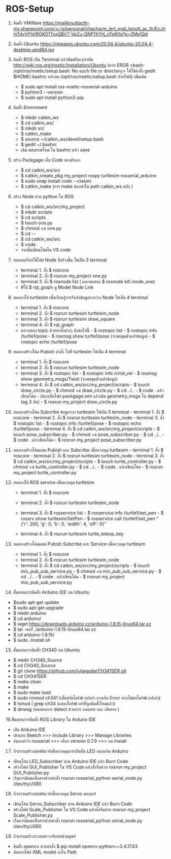 # ROS-Setup

1. ติดตั้ง VMWare https://mailkmuttacth-my.sharepoint.com/:u:/g/personal/chacharin_lert_mail_kmutt_ac_th/EcJriInTdyVFhVROKO1TxxQBV7-VeZu-QNP1XYH_nTq60g?e=ZMe1Qd

2. ติดตั้ง Ubuntu https://releases.ubuntu.com/20.04.4/ubuntu-20.04.4-desktop-amd64.iso

3. ติดตั้ง ROS
  เปิด Terminal แล้วพิมพ์ทีละบรรทัด http://wiki.ros.org/noetic/Installation/Ubuntu
    (หาก EROR <bash: /opt/ros/noetic/setup.bash: No such file or directory> 
      ให้ใช้คำสั่ง gedit $HOME/.bashrc แล้วลบ /opt/ros/noetic/setup.bash ท้ายไฟล์)
      เพิ่มเติม
     - $ sudo apt install ros-noetic-rosserial-arduino
     - $ pyhton3 --version
     - $ sudo apt install python3-pip
 
4. ติดตั้ง Enviroment
    - $ mkdir catkin_ws
    - $ cd catkin_ws/
    - $ mkdir src
    - $ catkin_make
    - $ source ~/catkin_ws/devel/setup.bash
    - $ gedit ~/.bashrc
    - เติม sourceใหม่  ใน  bashrc แล้ว save
  
5. สร้าง Packgage เก็บ Code ของตัวเอง
    - $ cd catkin_ws/src
    - $ catkin_create_pkg my_project rospy turtlesim rosserial_arduino
    - $ sudo snap install code --classic
    - $ catkin_make (การ make  ต้องทำใน path catkin_ws หลัก )
    
6. สร้าง Node ด้วย python ใน ROS
    - $ cd catkin_ws/src/my_project
    - $ mkdir scripts
    - $ cd scripts
    - $ touch one.py
    - $ chmod +x one.py
    - $ cd --
    - $ cd catkin_ws/src
    - $ code .
    - จากนั้นเขียนโค้ดใน VS code
    
7. ทดสอบเรียกใช้ไฟล์ Node ที่สร้างขึ้น ให้เปิด 3 terminal 
    - terminal 1. สั่ง $ roscore
    - terminal 2. สั่ง $ rosrun my_project one.py
    - terminal 3. สั่ง $ rosnode list (  และทดสอบ $ rosnode kill /node_one)
    - #ใช้ $ rqt_graph ดู Model Node Link

8. ทดลองใช้ turtlesim เพื่อเรียนรู้การรับส่งข้อมูลระหว่าง Node ให้เปิด 4 terminal
    - terminal 1. สั่ง $ roscore 
    - terminal 2. สั่ง $ rosrun turtlesim turtlesim_node
    - terminal 3. สั่ง $ rosrun turtlesim draw_square
    - terminal 4. สั่ง $ rqt_graph
    - ตรวจสอบ topic ด้วยคำสั่งต่างๆ ดังต่อไปนี้ 
                   - $ rostopic list
                   - $ rostopic info /turtle1/pose
                   - $ rosmsg show turtle1/pose (จะพบชุดตัวแปรข้อมูล)
                   - $ rostopic echo /turtle1/pose
    
9. ทดลองสร้างโค้ด Pubish คำสั่ง ไปที่ turtlesim ให้เปิด 4 terminal
    - terminal 1. สั่ง $ roscore 
    - terminal 2. สั่ง $ rosrun turtlesim turtlesim_node 
    - terminal 3. สั่ง $ rostopic list
                   - $ rostopic info /cmd_vel
                   - $ rosmsg show geometry_msgs/Twist (จะพบชุดตัวแปรข้อมูล)
    - terminal 4. สั่ง $ cd catkin_ws/src/my_project/scripts
                   - $ touch draw_circle.py
                   - $ chmod +x draw_circle.py
                   - $ cd ../..
                   - $ code . แล้วเขียนโค้ด
                   - (ต้องเปิดไฟล์ packgage.xml แล้วเติม geometry_msgs ใน depend tag 3 อัน)
                   - $ rosrun my_project draw_circle.py
  
 10. ทดลองสร้างโค้ด Subcribe ข้อมูลจาก turtlesim ให้เปิด 5 terminal
    - terminal 1. สั่ง $ roscore 
    - terminal 2. สั่ง $ rosrun turtlesim turtlesim_node 
    - terminal 3. สั่ง $ rostopic list
                   - $ rostopic info /turtle1/pose
                   - $ rostopic echo /turtle1/pose
    - terminal 4. สั่ง $ cd catkin_ws/src/my_project/scripts
                   - $ touch pose_subscriber.py
                   - $ chmod +x pose_subscriber.py
                   - $ cd ../..
                   - $ code . แล้วเขียนโค้ด
                   - $ rosrun my_project pose_subscriber.py
 
 11. ทดลองสร้างโค้ดผสม Pubish และ Subcribe เพื่อควบคุม turtlesim 
    - terminal 1. สั่ง $ roscore 
    - terminal 2. สั่ง $ rosrun turtlesim turtlesim_node 
    - terminal 3. สั่ง $ cd catkin_ws/src/my_project/scripts
                   - $ touch turtle_controller.py
                   - $ chmod +x turtle_controller.py
                   - $ cd ../..
                   - $ code . แล้วเขียนโค้ด
                   - $ rosrun my_project turtle_controller.py 

12. ทดลองใช้ ROS service เพื่อควบคุม turtlesim 
    - terminal 1. สั่ง $ roscore 
    - terminal 2. สั่ง $ rosrun turtlesim turtlesim_node 
    - terminal 3. สั่ง $ rosservice list
                   - $ rosservice info /turtle1/set_pen
                   - $ rossrv show turtlesim/SetPen
                   - $ rosservice call /turtle1/set_pen "{'r': 200, 'g': 0, 'b': 0, 'width': 4, 'off': 0}"
                   
    - terminal 4. สั่ง $ rosrun turtlesim turtle_teleop_key

13. ทดลองสร้างโค้ดผสม Pubish Subcribe และ Service เพื่อควบคุม turtlesim 
    - terminal 1. สั่ง $ roscore 
    - terminal 2. สั่ง $ rosrun turtlesim turtlesim_node 
    - terminal 3. สั่ง $ cd catkin_ws/src/my_project/scripts
                   - $ touch mix_pub_sub_service.py
                   - $ chmod +x mix_pub_sub_service.py
                   - $ cd ../..
                   - $ code . แล้วเขียนโค้ด
                   - $ rosrun my_project mix_pub_sub_service.py    
14. ขั้นตอนการติดตั้ง Arduino IDE บน Ubuntu
  - $sudo apt-get update 
  - $ sudo apt-get upgrade 
  - $ mkdir arduino 
  - $ cd arduino/ 
  - $ wget https://downloads.arduino.cc/arduino-1.8.15-linux64.tar.xz 
  - $ tar -xvf ./arduino-1.8.15-linux64.tar.xz 
  - $ cd arduino-1.8.15/ 
  - $ sudo ./install.sh

15. ขั้นตอนการติดตั้ง CH340 บน Ubuntu 
  - $ mkdir CH340_Source 
  - $ cd CH340_Source 
  - $ git clone https://github.com/juliagoda/CH341SER.git 
  - $ cd CH341SER 
  - $ make clean 
  - $ make 
  - $ sudo make load 
  - $ sudo rmmod ch341 (เพื่อขจัดไดร์ฟเวอร์เก่า อาจเกิด Error หากไม่พบไดร์ฟเวอร์เก่า) 
  - $ lsmod | grep ch34 (แสดงไดร์ฟเวอร์ที่ถูกติดตั้งใหม่แล้ว) 
  - $ dmesg (ทดสอบการ detect ด้วยการ ถอดสาย และ เสียสาย )

16.ขั้นตอนการติดตั้ง ROS Library ใน Arduno IDE 
  - เปิด Arduino IDE 
  - เข้าแถบ Sketch >>> Include Library >>> Manage Libraries 
  - ค้นหาคำว่า rosserial >>> เลือก version 0.7.9 >>> กด Install
  
17. กิจกรรมสร้างซอฟท์แวร์เพื่อควบคุมการเปิดปิด LED บนบอร์ด Arduino
  - เขียนโค้ด LED_Subscriber ผ่าน Arduino IDE แล้ว Burn Code
  - สร้างไฟล์ GUI_Publisher ใน VS Code แล้วสั่งรันด้วย rosrun my_project GUI_Publisher.py
  - เริ่มการติดต่อสื่อสารด้วยคำสั่ง rosrun rosserial_python serial_node.py /dev/ttyUSB0

18. กิจกรรมสร้างซอฟท์แวร์เพื่อควบคุม Servo มอเตอร์
  - เขียนโค้ด Servo_Subscriber ผ่าน Arduino IDE แล้ว Burn Code
  - สร้างไฟล์ Scale_Publisher ใน VS Code แล้วสั่งรันด้วย rosrun my_project Scale_Publisher.py
  - เริ่มการติดต่อสื่อสารด้วยคำสั่ง rosrun rosserial_python serial_node.py /dev/ttyUSB0

19. กิจกรรมสร้างระบบตรวจจับบหน้ามนุษย์
  - ติดตั้ง opencv ด้วยคำสั่ง $ pip install opencv-python==3.4.17.63
  - คัดลองไฟล์ XML model ลงใน Path
